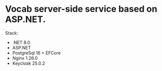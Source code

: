 # Vocab server-side service based on ASP.NET.
Stack:
<ul>
  <li>.NET 8.0</li>
  <li>ASP.NET</li>
  <li>PostgreSql 16 + EFCore</li>
  <li>Nginx 1.26.0</li>
  <li>Keycloak 25.0.2</li>
</ul>
